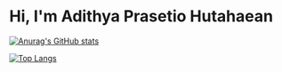 # Hi, I'm Adithya Prasetio Hutahaean

[![Anurag's GitHub stats](https://github-readme-stats.vercel.app/api?username=hikaruyo&show_icons=true&theme=radical)](https://github.com/hikaruyo/github-readme-stats&show_icons=true&theme=radical)

[![Top Langs](https://github-readme-stats.vercel.app/api/top-langs/?username=hikaruyo&layout=compact)](https://github.com/hikaruyo/github-readme-stats&layout=compact)
